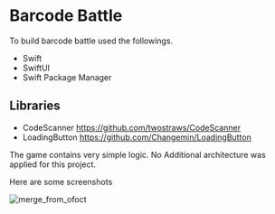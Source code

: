 # Barcode Battle

To build barcode battle used the followings.

* Swift
* SwiftUI
* Swift Package Manager




## Libraries
* CodeScanner https://github.com/twostraws/CodeScanner
* LoadingButton https://github.com/Changemin/LoadingButton

The game contains very simple logic. No Additional architecture was applied for this project.

Here are some screenshots


![merge_from_ofoct](https://user-images.githubusercontent.com/5268958/166117328-3ec75feb-6b86-4f31-ad38-5bc3420f8d36.jpg)
